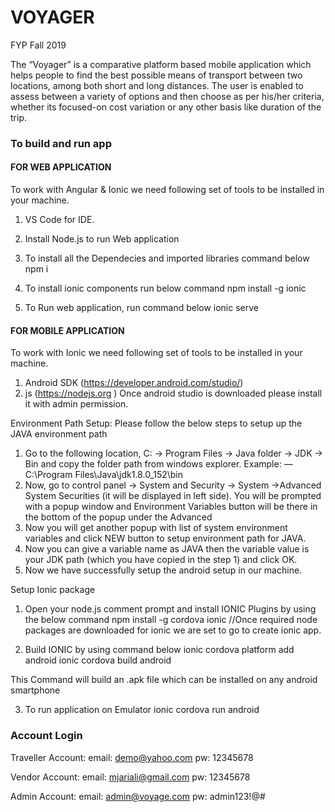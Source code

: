 # VOYAGER
FYP Fall 2019

The “Voyager” is a comparative platform based mobile application which helps people to find the best possible means of transport between two locations, among both short and long distances. The user is enabled to assess between a variety of options and then choose as per his/her criteria, whether its focused-on cost variation or any other basis like duration of the trip.

### To build and run app ###

#### FOR WEB APPLICATION ####
To work with Angular & Ionic we need following set of tools to be installed in your machine.

1. VS Code for IDE.

2. Install Node.js to run Web application

3. To install all the Dependecies and imported libraries command below
    npm i

4. To install ionic components run below command
    npm install -g ionic

5. To Run web application, run command below 
    ionic serve

#### FOR MOBILE APPLICATION ####
To work with Ionic we need following set of tools to be installed in your machine.

1. Android SDK (https://developer.android.com/studio/)
2. js (https://nodejs.org ) Once android studio is downloaded please install it with admin permission.

Environment Path Setup: Please follow the below steps to setup up the JAVA environment path

1. Go to the following location, C: -> Program Files -> Java folder -> JDK -> Bin and copy the folder path from windows explorer. Example: — C:\Program Files\Java\jdk1.8.0_152\bin
2. Now, go to control panel -> System and Security -> System ->Advanced System Securities (it will be displayed in left side). You will be prompted with a popup window and Environment Variables button will be there in the bottom of the popup under the Advanced
3. Now you will get another popup with list of system environment variables and click NEW button to setup environment path for JAVA.
4. Now you can give a variable name as JAVA then the variable value is your JDK path (which you have copied in the step 1) and click OK.
5. Now we have successfully setup the android setup in our machine.

Setup Ionic package

  1. Open your node.js comment prompt and install IONIC Plugins by using the below command
      npm install -g cordova ionic  //Once required node packages are downloaded for ionic we are set to go to create ionic app.

  2. Build IONIC by using command below ionic cordova platform add android
      ionic cordova build android

This Command will build an .apk file which can be installed on any android smartphone

  3. To run application on Emulator
      ionic cordova run android

### Account Login ###

Traveller Account: email: demo@yahoo.com pw: 12345678

Vendor Account: email: mjariali@gmail.com pw: 12345678

Admin Account: email: admin@voyage.com pw: admin123!@#
